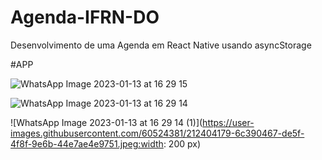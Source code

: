 # Agenda-IFRN-DO
Desenvolvimento de uma Agenda em React Native usando asyncStorage 

#APP

![WhatsApp Image 2023-01-13 at 16 29 15](https://user-images.githubusercontent.com/60524381/212404251-d06c7738-0337-4a4a-84b0-11bde305666f.jpeg)

![WhatsApp Image 2023-01-13 at 16 29 14](https://user-images.githubusercontent.com/60524381/212404226-bef31847-ad17-4eeb-be39-1bf5ec3e1704.jpeg)

![WhatsApp Image 2023-01-13 at 16 29 14 (1)](https://user-images.githubusercontent.com/60524381/212404179-6c390467-de5f-4f8f-9e6b-44e7ae4e9751.jpeg:width: 200 px)

